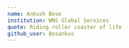 ```yaml
---
name: Ankush Bose
institution: WNS Global Services
quote: Riding roller coaster of life
github_user: Bosankus
---
```


